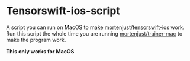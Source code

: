 # Tensorswift-ios-script
A script you can run on MacOS to make <a href="https://github.com/mortenjust/tensorswift-ios">mortenjust/tensorswift-ios</a> work. Run this script the whole time you are running <a href="https://github.com/mortenjust/trainer-mac">mortenjust/trainer-mac</a> to make the program work. 

**This only works for MacOS** 

